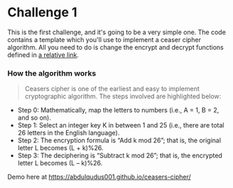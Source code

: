 # Challenge 1
This is the first challenge, and it's going to be a very simple one. The code contains a template which you'll use to implement a ceaser cipher algorithm. All you need to do is change the encrypt and decrypt functions defined in [a relative link](main.js).

### How the algorithm works
> Ceasers cipher is one of the earliest and easy to implement cryptographic algorithm. The steps involved are highlighted below:
  - Step 0: Mathematically, map the letters to numbers (i.e., A = 1,
    B = 2, and so on).
  - Step 1: Select an integer key K in between 1 and 25 (i.e., there
    are total 26 letters in the English language).
  - Step 2: The encryption formula is “Add k mod 26”; that is, the
    original letter L becomes (L + k)%26.
  - Step 3: The deciphering is “Subtract k mod 26”; that is, the
    encrypted letter L becomes (L – k)%26.

Demo here at https://abdulqudus001.github.io/ceasers-cipher/
